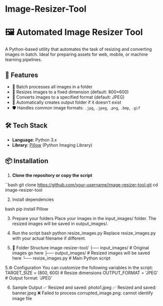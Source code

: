 # Image-Resizer-Tool

# 🖼️ Automated Image Resizer Tool

A Python-based utility that automates the task of resizing and converting images in batch. Ideal for preparing assets for web, mobile, or machine learning pipelines.

## 🚀 Features

- 📂 Batch processes all images in a folder
- 📐 Resizes images to a fixed dimension (default: 800×600)
- 🔄 Converts images to a specified format (default: JPEG)
- 🧠 Automatically creates output folder if it doesn't exist
- 🛡️ Handles common image formats: `.jpg`, `.jpeg`, `.png`, `.bmp`, `.gif`

## 🛠️ Tech Stack

- **Language**: Python 3.x
- **Library**: [Pillow](https://python-pillow.org/) (Python Imaging Library)

## 📦 Installation

1. **Clone the repository or copy the script**

``bash
git clone https://github.com/your-username/image-resizer-tool.git
cd image-resizer-tool

2. Install dependencies

bash
pip install Pillow

3. Prepare your folders
Place your images in the input_images/ folder.
The resized images will be saved in output_images/.

4. Run the script
bash
python resize_images.py
Replace resize_images.py with your actual filename if different.

5. 📁 Folder Structure
image-resizer-tool/
├── input_images/       # Original images go here
├── output_images/      # Resized images will be saved here
└── resize_images.py    # Main Python script

5.⚙️ Configuration
You can customize the following variables in the script:
TARGET_SIZE = (800, 600)       # Resize dimensions
OUTPUT_FORMAT = 'JPEG'         # Output format: 'JPEG'

6. Sample Output
✅ Resized and saved: photo1.jpeg
✅ Resized and saved: banner.jpeg
❌ Failed to process corrupted_image.png: cannot identify image file
